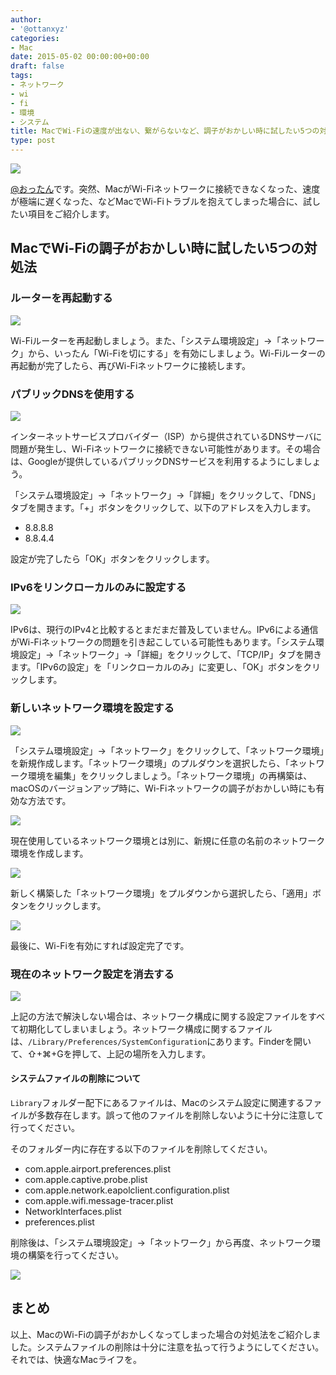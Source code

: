 ```yaml
---
author:
- '@ottanxyz'
categories:
- Mac
date: 2015-05-02 00:00:00+00:00
draft: false
tags:
- ネットワーク
- wi
- fi
- 環境
- システム
title: MacでWi-Fiの速度が出ない、繋がらないなど、調子がおかしい時に試したい5つの対処法
type: post
---
```


![](150502-5544325658139.jpg)

[@おったん](https://twitter.com/ottanxyz)です。突然、MacがWi-Fiネットワークに接続できなくなった、速度が極端に遅くなった、などMacでWi-Fiトラブルを抱えてしまった場合に、試したい項目をご紹介します。

## MacでWi-Fiの調子がおかしい時に試したい5つの対処法

### ルーターを再起動する

![](150502-554435a0ebb50.png)

Wi-Fiルーターを再起動しましょう。また、「システム環境設定」→「ネットワーク」から、いったん「Wi-Fiを切にする」を有効にしましょう。Wi-Fiルーターの再起動が完了したら、再びWi-Fiネットワークに接続します。

### パブリックDNSを使用する

![](150502-554435a3e36a9.png)

インターネットサービスプロバイダー（ISP）から提供されているDNSサーバに問題が発生し、Wi-Fiネットワークに接続できない可能性があります。その場合は、Googleが提供しているパブリックDNSサービスを利用するようにしましょう。

「システム環境設定」→「ネットワーク」→「詳細」をクリックして、「DNS」タブを開きます。「+」ボタンをクリックして、以下のアドレスを入力します。

* 8.8.8.8
* 8.8.4.4

設定が完了したら「OK」ボタンをクリックします。

### IPv6をリンクローカルのみに設定する

![](150502-554435a66eb8e.png)

IPv6は、現行のIPv4と比較するとまだまだ普及していません。IPv6による通信がWi-Fiネットワークの問題を引き起こしている可能性もあります。「システム環境設定」→「ネットワーク」→「詳細」をクリックして、「TCP/IP」タブを開きます。「IPv6の設定」を「リンクローカルのみ」に変更し、「OK」ボタンをクリックします。

### 新しいネットワーク環境を設定する

![](150502-554435a956ce5.png)

「システム環境設定」→「ネットワーク」をクリックして、「ネットワーク環境」を新規作成します。「ネットワーク環境」のプルダウンを選択したら、「ネットワーク環境を編集」をクリックしましょう。「ネットワーク環境」の再構築は、macOSのバージョンアップ時に、Wi-Fiネットワークの調子がおかしい時にも有効な方法です。

![](150502-554435ac4d8a0.png)

現在使用しているネットワーク環境とは別に、新規に任意の名前のネットワーク環境を作成します。

![](150502-55443c620e427.png)

新しく構築した「ネットワーク環境」をプルダウンから選択したら、「適用」ボタンをクリックします。

![](150502-55443c656c05b.png)

最後に、Wi-Fiを有効にすれば設定完了です。

### 現在のネットワーク設定を消去する

![](150502-55443d448791b.png)

上記の方法で解決しない場合は、ネットワーク構成に関する設定ファイルをすべて初期化してしまいましょう。ネットワーク構成に関するファイルは、`/Library/Preferences/SystemConfiguration`にあります。Finderを開いて、⇧+⌘+Gを押して、上記の場所を入力します。

#### システムファイルの削除について

`Library`フォルダー配下にあるファイルは、Macのシステム設定に関連するファイルが多数存在します。誤って他のファイルを削除しないように十分に注意して行ってください。

そのフォルダー内に存在する以下のファイルを削除してください。

* com.apple.airport.preferences.plist
* com.apple.captive.probe.plist
* com.apple.network.eapolclient.configuration.plist
* com.apple.wifi.message-tracer.plist
* NetworkInterfaces.plist
* preferences.plist

削除後は、「システム環境設定」→「ネットワーク」から再度、ネットワーク環境の構築を行ってください。

![](150502-554464bb4e43a.png)

## まとめ

以上、MacのWi-Fiの調子がおかしくなってしまった場合の対処法をご紹介しました。システムファイルの削除は十分に注意を払って行うようにしてください。それでは、快適なMacライフを。
